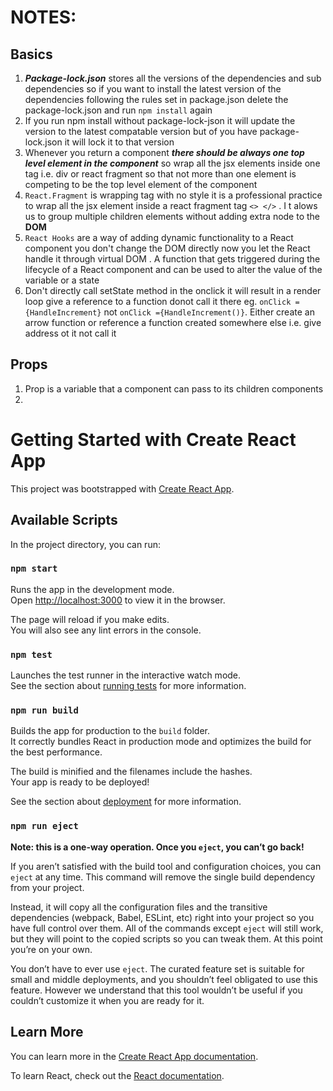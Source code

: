 # NOTES:
## Basics
1) _**Package-lock.json**_ stores all the versions of the dependencies and sub dependencies so if you want to install the latest version of the dependencies following the rules set in package.json delete the package-lock.json and run `npm install` again 
2) If you run npm install without package-lock-json it will update the version to the latest compatable version but of you have package-lock.json it will lock it to that version 
3) Whenever you return a component _**there should be always one top level element in the component**_ so wrap all the jsx elements inside one tag i.e. div or react fragment so that not more than one element is competing to be the top level element of the component 
4) `React.Fragment` is wrapping tag with no style it is a professional practice to wrap all the jsx element inside a react fragment tag `<> </>` . I t alows us to group multiple children elements without adding extra node to the **DOM**
5) `React Hooks` are a way of adding dynamic functionality to a React component you don't change the DOM directly now you let the React handle it through virtual DOM . A function that gets triggered during the lifecycle of a React component and can be used to alter the value of the variable or a state 
6) Don't directly call setState method in the onclick it will result in a render loop give a reference to a function donot call it there eg. `onClick ={HandleIncrement}` not `onClick ={HandleIncrement()}`. Either create an arrow function or reference a function created somewhere else i.e. give address ot it not call it 
   
## Props
 1) Prop is a variable that a component can pass to its children components 
 2) 


# Getting Started with Create React App

This project was bootstrapped with [Create React App](https://github.com/facebook/create-react-app).

## Available Scripts

In the project directory, you can run:

### `npm start`

Runs the app in the development mode.\
Open [http://localhost:3000](http://localhost:3000) to view it in the browser.

The page will reload if you make edits.\
You will also see any lint errors in the console.

### `npm test`

Launches the test runner in the interactive watch mode.\
See the section about [running tests](https://facebook.github.io/create-react-app/docs/running-tests) for more information.

### `npm run build`

Builds the app for production to the `build` folder.\
It correctly bundles React in production mode and optimizes the build for the best performance.

The build is minified and the filenames include the hashes.\
Your app is ready to be deployed!

See the section about [deployment](https://facebook.github.io/create-react-app/docs/deployment) for more information.

### `npm run eject`

**Note: this is a one-way operation. Once you `eject`, you can’t go back!**

If you aren’t satisfied with the build tool and configuration choices, you can `eject` at any time. This command will remove the single build dependency from your project.

Instead, it will copy all the configuration files and the transitive dependencies (webpack, Babel, ESLint, etc) right into your project so you have full control over them. All of the commands except `eject` will still work, but they will point to the copied scripts so you can tweak them. At this point you’re on your own.

You don’t have to ever use `eject`. The curated feature set is suitable for small and middle deployments, and you shouldn’t feel obligated to use this feature. However we understand that this tool wouldn’t be useful if you couldn’t customize it when you are ready for it.

## Learn More

You can learn more in the [Create React App documentation](https://facebook.github.io/create-react-app/docs/getting-started).

To learn React, check out the [React documentation](https://reactjs.org/).

